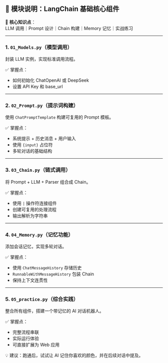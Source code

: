 ## 🧩 模块说明：LangChain 基础核心组件

📌 **核心知识点**：  
LLM 调用｜Prompt 设计｜Chain 构建｜Memory 记忆｜实战练习

---

### 1. `01_Models.py`（模型调用）  
封装 LLM 实例，实现标准调用流程。  

✅ 掌握点：  
- 如何初始化 ChatOpenAI 或 DeepSeek  
- 设置 API Key 和 base_url

---

### 2. `02_Prompt.py`（提示词构建）  
使用 `ChatPromptTemplate` 构建可复用的 Prompt 模板。  

✅ 掌握点：  
- 系统提示 + 历史消息 + 用户输入  
- 使用 `{input}` 占位符  
- 多轮对话的基础结构

---

### 3. `03_Chain.py`（链式调用）  
将 Prompt + LLM + Parser 组合成 Chain。  

✅ 掌握点：  
- 使用 `|` 操作符连接组件  
- 创建可复用的处理流程  
- 输出解析为字符串

---

### 4. `04_Memory.py`（记忆功能）  
添加会话记忆，实现多轮对话。  

✅ 掌握点：  
- 使用 `ChatMessageHistory` 存储历史  
- `RunnableWithMessageHistory` 包装 Chain  
- 保持上下文连贯性

---

### 5. `05_practice.py`（综合实践）  
整合所有组件，搭建一个带记忆的 AI 对话机器人。  

✅ 掌握点：  
- 完整流程串联  
- 实际运行体验  
- 可直接扩展为 Web 应用

💡 建议：跑通后，试试让 AI 记住你喜欢的颜色，并在后续对话中提及。